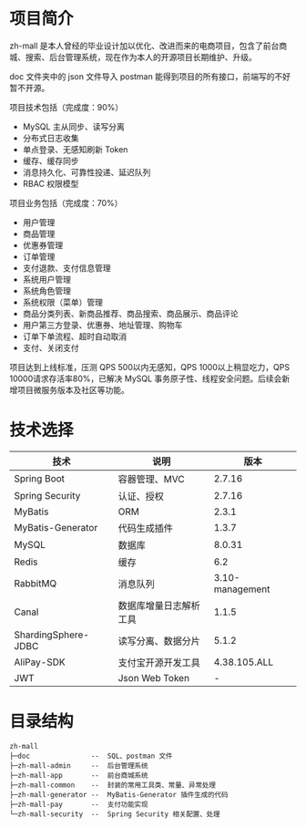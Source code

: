 # 项目简介

zh-mall 是本人曾经的毕业设计加以优化、改进而来的电商项目，包含了前台商城、搜索、后台管理系统，现在作为本人的开源项目长期维护、升级。

doc 文件夹中的 json 文件导入 postman 能得到项目的所有接口，前端写的不好暂不开源。

项目技术包括（完成度：90%）
- MySQL 主从同步、读写分离
- 分布式日志收集
- 单点登录、无感知刷新 Token
- 缓存、缓存同步
- 消息持久化、可靠性投递、延迟队列
- RBAC 权限模型

项目业务包括（完成度：70%）
- 用户管理
- 商品管理
- 优惠券管理
- 订单管理
- 支付退款、支付信息管理
- 系统用户管理
- 系统角色管理
- 系统权限（菜单）管理
- 商品分类列表、新商品推荐、商品搜索、商品展示、商品评论
- 用户第三方登录、优惠券、地址管理、购物车
- 订单下单流程、超时自动取消
- 支付、关闭支付

项目达到上线标准，压测 QPS 500以内无感知，QPS 1000以上稍显吃力，QPS 10000请求存活率80%，已解决 MySQL 事务原子性、线程安全问题。后续会新增项目微服务版本及社区等功能。

# 技术选择

| 技术       | 说明                  | 版本                            |
| ---------- | --------------------- | ---------------------------- |
| Spring Boot           | 容器管理、MVC          | 2.7.16            |
| Spring Security       | 认证、授权             | 2.7.16            |
| MyBatis               | ORM                   | 2.3.1             |
| MyBatis-Generator     | 代码生成插件            | 1.3.7             |
| MySQL                 | 数据库               | 8.0.31            |
| Redis                 | 缓存                | 6.2               |
| RabbitMQ              | 消息队列              | 3.10-management   |
| Canal                 | 数据库增量日志解析工具   | 1.1.5             |
| ShardingSphere-JDBC   | 读写分离、数据分片     | 5.1.2             |
| AliPay-SDK            | 支付宝开源开发工具     | 4.38.105.ALL      |
| JWT                   | Json Web Token        | -             |

# 目录结构

```shell
zh-mall
├─doc               --	SQL、postman 文件
├─zh-mall-admin	    --	后台管理系统
├─zh-mall-app	    --	前台商城系统
├─zh-mall-common    --	封装的常用工具类、常量、异常处理
├─zh-mall-generator --	MyBatis-Generator 插件生成的代码
├─zh-mall-pay	    --	支付功能实现
└─zh-mall-security  --	Spring Security 相关配置、处理
```
